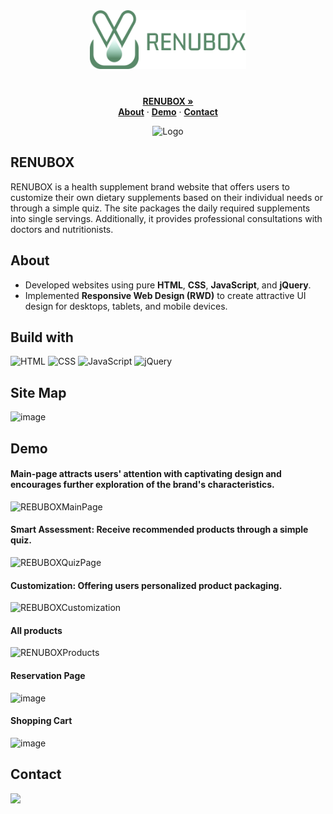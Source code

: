<div align="center">
  <a href="https://pj-huang-2.github.io/project-renubox/index.html" style="margin-bottom:40px; display:block;">
    <img src="https://github.com/PJ-Huang-2/project-renubox/blob/master/images/main-pic/logo-first.png" alt="Logo" width="250px">
  </a>
  <p align="center">
    <a href="https://pj-huang-2.github.io/project-renubox/"><strong>RENUBOX »</strong></a>
    <br />
    <a href="https://github.com/PJ-Huang-2/project-renubox#About"><strong>About</strong></a>
    ·
    <a href="https://github.com/PJ-Huang-2/project-renubox#Demo"><strong>Demo</strong></a>
    ·
    <a href="https://github.com/PJ-Huang-2/project-renubox#Contact"><strong>Contact</strong></a>
  </p>
<img src="https://github.com/PJ-Huang-2/renubox-readme/blob/master/readme-title-img.png" alt="Logo">
</div>

## RENUBOX 
RENUBOX is a health supplement brand website that offers users to customize their own dietary supplements based on their individual needs or through a simple quiz. The site packages the daily required supplements into single servings. Additionally, it provides professional consultations with doctors and nutritionists.

## About
- Developed websites using pure **HTML**, **CSS**, **JavaScript**, and **jQuery**.
- Implemented **Responsive Web Design (RWD)** to create attractive UI design for desktops, tablets, and mobile devices.

## Build with
![HTML](https://img.shields.io/badge/HTML-E34F26?style=for-the-badge&logo=html5&logoColor=white)
![CSS](https://img.shields.io/badge/CSS-1572B6?style=for-the-badge&logo=css3&logoColor=white)
![JavaScript](https://img.shields.io/badge/JavaScript-F7DF1E?style=for-the-badge&logo=javascript&logoColor=black)
![jQuery](https://img.shields.io/badge/jQuery-0769AD?style=for-the-badge&logo=jquery&logoColor=white)

## Site Map
![image](https://github.com/PJ-Huang-2/project-renubox/assets/80494887/6cbeb9ef-8a96-406d-94b9-20ffec2e549a)

## Demo
#### Main-page attracts users' attention with captivating design and encourages further exploration of the brand's characteristics.
![REBUBOXMainPage](https://github.com/PJ-Huang-2/renubox-readme/blob/master/main-page-gif.gif)

#### Smart Assessment: Receive recommended products through a simple quiz.
![REBUBOXQuizPage](https://github.com/PJ-Huang-2/renubox-readme/blob/master/quiz-gif.gif?raw=true)

#### Customization: Offering users personalized product packaging.
![REBUBOXCustomization](https://github.com/PJ-Huang-2/renubox-readme/blob/master/Customization-gif.gif?raw=true)

#### All products
![RENUBOXProducts](https://github.com/PJ-Huang-2/project-renubox/assets/80494887/c09a09e7-c867-439f-b699-7b97b850c453)

#### Reservation Page
![image](https://github.com/PJ-Huang-2/project-renubox/assets/80494887/256ee010-79be-44fc-9d30-070b9db50a1f)

#### Shopping Cart
![image](https://github.com/PJ-Huang-2/project-renubox/assets/80494887/98de77b5-8bec-41b2-9cff-3412782507a5)

## Contact

  <a href="mailto:natehuang0913@gmail.com">
    <img src="https://img.shields.io/badge/Gmail-8fbc8f?style=for-the-badge&logo=gmail&logoColor=white" />
  </a>



